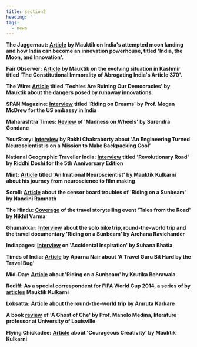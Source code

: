 ```yaml
---
title: section2
heading: ''
tags:
  - news
---
```

**The Juggernaut:** [**Article**](https://thejuggernaut.com/article?id=O0FiGDeyqBSMN7jcZcxm5) **by Mauktik on India's attempted moon landing and how India can become an innovation powerhouse, titled 'India, the Moon, and Innovation'.**

**Fair Observer:** [**Article**](https://www.fairobserver.com/region/central_south_asia/kashmir-news-india-article-370-jammu-kashmir-world-news-32390/) **by Mauktik on the evolving situation in Kashmir titled 'The Constitutional Immorality of Abrogating India's Article 370'.**

**The Wire:** [**Article**](https://thewire.in/tech/connectivity-social-media-miniaturisation-electronics-democracy) **titled 'Techies Are Ruining Our Democracies' by Mauktik about the dangers posed by runaway innovations.**

**SPAN Magazine:** [**Interview**](https://span.state.gov/travel/mauktik-kulkarni/20181201) **titled 'Riding on Dreams' by Prof. Megan McDrew for the US embassy in India**

**Maharashtra Times:** [**Review**](https://maharashtratimes.indiatimes.com/editorial/samwad/book-by-mauktik-kulkarni/articleshow/61507214.cms) **of 'Madness on Wheels' by Surendra Gondane**

**YourStory:** [**Interview**](https://yourstory.com/2014/09/riding-on-a-sunbeam/) **by Rakhi Chakraborty about 'An Engineering Turned Neuroscientist is on a Mission to Make Backpacking Cool'**

**National Geographic Traveller India:** [**Interview**](https://www.magzter.com/articles/1304/231845/5965bc80491cc) **titled 'Revolutionary Road' by Riddhi Doshi for the 5th Anniversary Edition**

**Mint:** [**Article**](https://www.livemint.com/Sundayapp/e6QXZ1rhcqNOyeD4uJe9MJ/An-irrational-neuroscientist.html) **titled 'An Irrational Neuroscientist' by Mauktik Kulkarni about his journey from neuroscience to film making**

**Scroll:** [**Article**](https://scroll.in/reel/808715/censor-board-finally-clears-a-documentary-featuring-captive-animals-cutting-out-the-animals) **about the censor board troubles of 'Riding on a Sunbeam' by Nandini Ramnath**

**The Hindu:** [**Coverage**](https://www.thehindu.com/todays-paper/tp-features/tp-metroplus/tales-from-the-road/article7191005.ece) **of the travel storytelling event 'Tales from the Road' by Nikhil Varma**

**Ghumakkar:** [**Interview**](https://www.ghumakkar.com/ghumakkar-interview-mauktik-kulkarni/) **about the solo bike trip, round-the-world trip and the travel documentary 'Riding on a Sunbeam' by Archana Ravichander**

**Indiapages:** [**Interview**](https://www.indiapages.in/mystory-mauktik-kulkarni-7794.html) **on 'Accidental Inspiration' by Suhana Bhatia**

**Times of India:** [**Article**](https://timesofindia.indiatimes.com/city/nagpur/A-travel-guru-bit-hard-by-the-travel-bug/articleshow/40875655.cms) **by Aparna Nair about 'A Travel Guru Bit Hard by the Travel Bug'**

**Mid-Day:** [**Article**](https://www.mid-day.com/articles/new-documentary-takes-you-from-mumbai-to-nagaland-via-10-cities-on-boat-bike-and-bullock/17262179) **about 'Riding on a Sunbeam' by Krutika Behrawala**

**Rediff: As a special correspondent for FIFA World Cup 2014, a series of by** [**articles**](https://realtime.rediff.com/news/mauktik-kulkarni?service=site-search) **Mauktik Kulkarni**

**Loksatta:** [**Article**](https://www.loksatta.com/lokrang-news/world-trip-by-mauktik-kulkarni-202309/) **about the round-the-world trip by Amruta Karkare**

**A book** [**review**](http://www.medina502.com/classes/a-ghost-of-che.html) **of 'A Ghost of Che' by Prof. Manolo Medina, literature professor at University of Louisville**

**Flying Chickadee:** [**Article**](http://www.flyingchickadee.com/Microzines/Courageous%20Creativity%20March2013.pdf) **about 'Courageous Creativity' by Mauktik Kulkarni**

